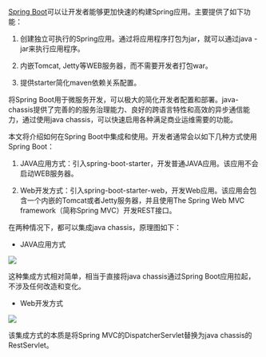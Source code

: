 [Spring Boot](https://projects.spring.io/spring-boot/)可以让开发者能够更加快速的构建Spring应用。主要提供了如下功能：

1. 创建独立可执行的Spring应用。通过将应用程序打包为jar，就可以通过java -jar来执行应用程序。

2. 内嵌Tomcat, Jetty等WEB服务器，而不需要开发者打包war。

3. 提供starter简化maven依赖关系配置。

将Spring Boot用于微服务开发，可以极大的简化开发者配置和部署。java-chassis提供了完善的的服务治理能力、良好的跨语言特性和高效的异步通信能力，通过使用java chassis，可以快速启用各种满足商业运维需要的功能。

本文将介绍如何在Spring Boot中集成和使用。开发者通常会以如下几种方式使用Spring Boot：

1. JAVA应用方式：引入spring-boot-starter，开发普通JAVA应用。该应用不会启动WEB服务器。

2. Web开发方式：引入spring-boot-starter-web，开发Web应用。该应用会包含一个内嵌的Tomcat或者Jetty服务器，并且使用The Spring Web MVC framework（简称Spring MVC）开发REST接口。

在两种情况下，都可以集成java chassis，原理图如下：

* JAVA应用方式

![](/assets/using-cse-in-spring-boot-002.png)

这种集成方式相对简单，相当于直接将java chassis通过Spring Boot应用拉起，不涉及任何改造和变化。

* Web开发方式

![](/assets/using-cse-in-spring-boot-001.png)

该集成方式的本质是将Spring MVC的DispatcherServlet替换为java chassis的RestServlet。

